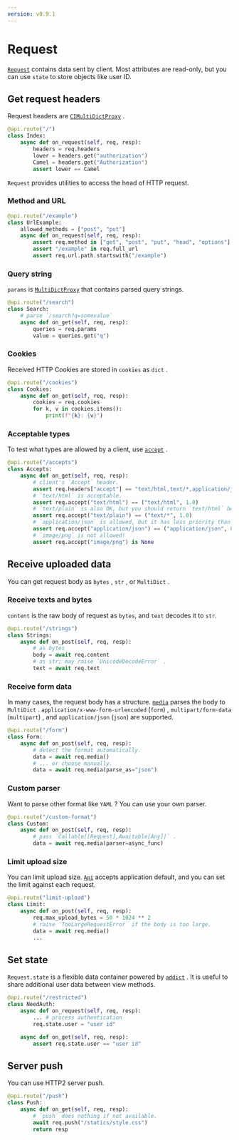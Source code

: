 ```yaml
---
version: v0.9.1
---
```


# Request

[`Request`](api/models/http-py.md#Request) contains data sent by client. Most attributes are read-only, but you can use `state` to store objects like user ID.

## Get request headers

Request headers are [`CIMultiDictProxy`](https://github.com/aio-libs/multidict) .

```python
@api.route("/")
class Index:
    async def on_request(self, req, resp):
        headers = req.headers
        lower = headers.get("authorization")
        Camel = headers.get("Authorization")
        assert lower == Camel

```

`Request` provides utilities to access the head of HTTP request.

### Method and URL

```python
@api.route("/example")
class UrlExample:
    allowed_methods = ["post", "put"]
    async def on_request(self, req, resp):
        assert req.method in ["get", "post", "put", "head", "options"]
        assert "/example" in req.full_url
        assert req.url.path.startswith("/example")

```

### Query string

`params` is [`MultiDictProxy`](https://github.com/aio-libs/multidict) that contains parsed query strings.

```python
@api.route("/search")
class Search:
    # parse `/search?q=somevalue`
    async def on_get(self, req, resp):
        queries = req.params
        value = queries.get("q")

```

### Cookies

Received HTTP Cookies are stored in `cookies` as `dict` .

```python
@api.route("/cookies")
class Cookies:
    async def on_get(self, req, resp):
        cookies = req.cookies
        for k, v in cookies.items():
            print(f"{k}: {v}")

```

### Acceptable types

To test what types are allowed by a client, use [`accept`](api/models/http-py.md#Request.accept) .

```python
@api.route("/accepts")
class Accepts:
    async def on_get(self, req, resp):
        # client's `Accept` header.
        assert req.headers["accept"] == "text/html,text/*,application/json;q=0.9"
        # `text/html` is acceptable.
        assert req.accept("text/html") == ("text/html", 1.0)
        # `text/plain` is also OK, but you should return `text/html` because of wildcard.
        assert req.accept("text/plain") == ("text/*", 1.0)
        # `application/json` is allowed, but it has less priority than `text/*` .
        assert req.accept("application/json") == ("application/json", 0.9)
        # `image/png` is not allowed!
        assert req.accept("image/png") is None

```

## Receive uploaded data

You can get request body as `bytes` , `str` , or `MultiDict` .

### Receive texts and bytes

`content` is the raw body of request as `bytes`, and `text` decodes it to `str`.

```python
@api.route("/strings")
class Strings:
    async def on_post(self, req, resp):
        # as bytes
        body = await req.content
        # as str; may raise `UnicodeDecodeError` .
        text = await req.text

```

### Receive form data

In many cases, the request body has a structure. [`media`](api/models/http-py.md#Request.media) parses the body to `MultiDict` . `application/x-www-form-urlencoded` (`form`) , `multipart/form-data` (`multipart`) , and `application/json` (`json`) are supported.

```python
@api.route("/form")
class Form:
    async def on_post(self, req, resp):
        # detect the format automatically.
        data = await req.media()
        # ... or choose manually.
        data = await req.media(parse_as="json")

```

### Custom parser

Want to parse other format like `YAML` ? You can use your own parser.

```python
@api.route("/custom-format")
class Custom:
    async def on_post(self, req, resp):
        # pass `Callable[[Request],Awaitable[Any]]` .
        data = await req.media(parser=async_func)

```

### Limit upload size

You can limit upload size. [`Api`](api/api-py.md#Api) accepts application default, and you can set the limit against each request.

```python
@api.route("limit-upload")
class Limit:
    async def on_post(self, req, resp):
        req.max_upload_bytes = 50 * 1024 ** 2
        # raise `TooLargeRequestError` if the body is too large.
        data = await req.media()
        ...

```

## Set state

`Request.state` is a flexible data container powered by [`addict`](https://github.com/mewwts/addict) . It is useful to share additional user data between view methods.

```python
@api.route("/restricted")
class NeedAuth:
    async def on_request(self, req, resp):
        ... # process authentication
        req.state.user = "user id"

    async def on_get(self, req, resp):
        assert req.state.user == "user id"

```

## Server push

You can use HTTP2 server push.

```python
@api.route("/push")
class Push:
    async def on_get(self, req, resp):
        # `push` does nothing if not available.
        await req.push("/statics/style.css")
        return resp

```
